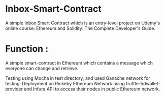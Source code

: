 # Inbox-Smart-Contract
A simple Inbox Smart Contract which is an entry-level project on Udemy's online course: Ethereum and Solidity: The Complete Developer's Guide.

# Function :

A simple smart-contract in Ethereum which contains a message which everyone can change and retrieve.

Testing using Mocha in test directory, and used Ganache network for testing.
Deployment on Rinkeby Ethereum Network using truffle-hdwallet-provider and Infura API to access their nodes in public Ethereum network.
